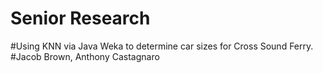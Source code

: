 # Senior Research
#Using KNN via Java Weka to determine car sizes for Cross Sound Ferry.
#Jacob Brown, Anthony Castagnaro